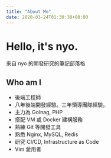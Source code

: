 ```yaml
---
title: "About Me"
date: 2020-03-24T01:30:38+08:00
---
```


# Hello, it's nyo.

來自 nyo 的開發研究的筆記部落格

## Who am I

- 後端工程師
- 八年後端開發經驗。三年領導團隊經驗。
- 主力為 Golnag, PHP
- 搭配 VM 或 Docker 建構服務
- 熟練 Git 等開發工具
- 熟悉 Nginx, MySQL, Redis
- 研究 CI/CD, Infrastructure as Code
- Vim 愛用者
